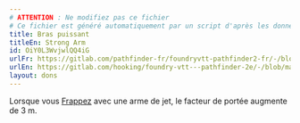 ```yaml
---
# ATTENTION : Ne modifiez pas ce fichier
# Ce fichier est généré automatiquement par un script d'après les données du module Foundry VTT officiel et de sa traduction
title: Bras puissant
titleEn: Strong Arm
id: OiY0L3WvjwlQQ4iG
urlFr: https://gitlab.com/pathfinder-fr/foundryvtt-pathfinder2-fr/-/blob/master/data/feats/OiY0L3WvjwlQQ4iG.htm
urlEn: https://gitlab.com/hooking/foundry-vtt---pathfinder-2e/-/blob/master/packs/data/feats.db/strong-arm.json
layout: dons
---
```

Lorsque vous [Frappez](../actions/frapper.html) avec une arme de jet, le facteur de portée augmente de 3 m.
